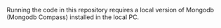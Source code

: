 Running the code in this repository requires a local version of Mongodb (Mongodb Compass) installed in the local PC. 
